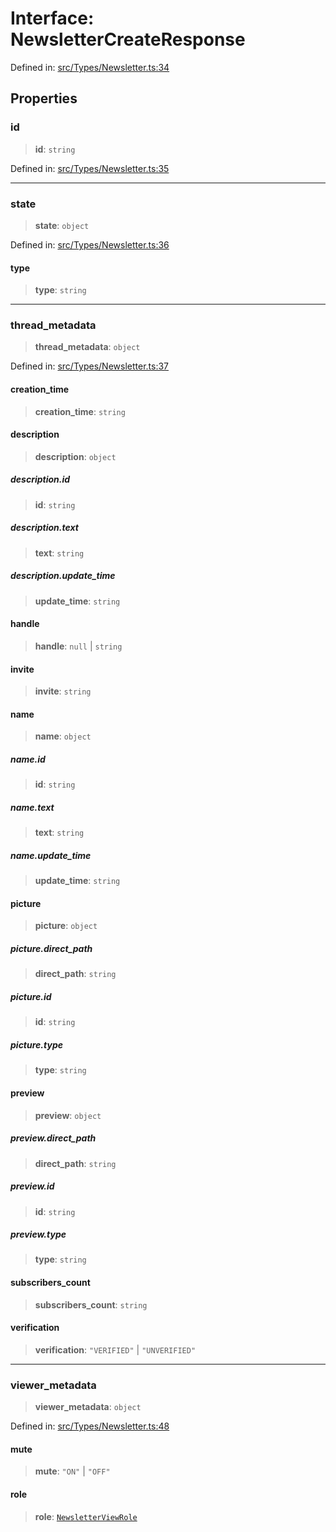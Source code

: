 # Interface: NewsletterCreateResponse

Defined in: [src/Types/Newsletter.ts:34](https://github.com/Fokusdotid/bail/blob/3bd64a6fd6e8fc52d3ec9ba842534bed26103555/src/Types/Newsletter.ts#L34)

## Properties

### id

> **id**: `string`

Defined in: [src/Types/Newsletter.ts:35](https://github.com/Fokusdotid/bail/blob/3bd64a6fd6e8fc52d3ec9ba842534bed26103555/src/Types/Newsletter.ts#L35)

***

### state

> **state**: `object`

Defined in: [src/Types/Newsletter.ts:36](https://github.com/Fokusdotid/bail/blob/3bd64a6fd6e8fc52d3ec9ba842534bed26103555/src/Types/Newsletter.ts#L36)

#### type

> **type**: `string`

***

### thread\_metadata

> **thread\_metadata**: `object`

Defined in: [src/Types/Newsletter.ts:37](https://github.com/Fokusdotid/bail/blob/3bd64a6fd6e8fc52d3ec9ba842534bed26103555/src/Types/Newsletter.ts#L37)

#### creation\_time

> **creation\_time**: `string`

#### description

> **description**: `object`

##### description.id

> **id**: `string`

##### description.text

> **text**: `string`

##### description.update\_time

> **update\_time**: `string`

#### handle

> **handle**: `null` \| `string`

#### invite

> **invite**: `string`

#### name

> **name**: `object`

##### name.id

> **id**: `string`

##### name.text

> **text**: `string`

##### name.update\_time

> **update\_time**: `string`

#### picture

> **picture**: `object`

##### picture.direct\_path

> **direct\_path**: `string`

##### picture.id

> **id**: `string`

##### picture.type

> **type**: `string`

#### preview

> **preview**: `object`

##### preview.direct\_path

> **direct\_path**: `string`

##### preview.id

> **id**: `string`

##### preview.type

> **type**: `string`

#### subscribers\_count

> **subscribers\_count**: `string`

#### verification

> **verification**: `"VERIFIED"` \| `"UNVERIFIED"`

***

### viewer\_metadata

> **viewer\_metadata**: `object`

Defined in: [src/Types/Newsletter.ts:48](https://github.com/Fokusdotid/bail/blob/3bd64a6fd6e8fc52d3ec9ba842534bed26103555/src/Types/Newsletter.ts#L48)

#### mute

> **mute**: `"ON"` \| `"OFF"`

#### role

> **role**: [`NewsletterViewRole`](../type-aliases/NewsletterViewRole.md)
